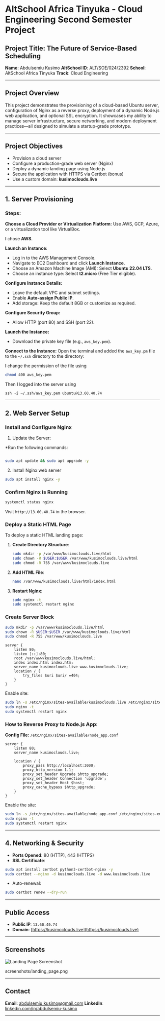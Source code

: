 # AltSchool Africa Tinyuka - Cloud Engineering Second Semester Project

## Project Title: The Future of Service-Based Scheduling

**Name**: Abdulsemiu Kusimo
**AltSchool ID**: ALT/SOE/024/2392
**School**: AltSchool Africa Tinyuka
**Track**: Cloud Engineering

---

## Project Overview

This project demonstrates the provisioning of a cloud-based Ubuntu server, configuration of Nginx as a reverse proxy, deployment of a dynamic Node.js web application, and optional SSL encryption. It showcases my ability to manage server infrastructure, secure networking, and modern deployment practices—all designed to simulate a startup-grade prototype.

---

## Project Objectives

* Provision a cloud server
* Configure a production-grade web server (Nginx)
* Deploy a dynamic landing page using Node.js
* Secure the application with HTTPS via Certbot (bonus)
* Use a custom domain: **kusimoclouds.live**

---

## 1. Server Provisioning

### Steps:

**Choose a Cloud Provider or Virtualization Platform:**
Use AWS, GCP, Azure, or a virtualization tool like VirtualBox. 

I chose **AWS**.

**Launch an Instance:**

* Log in to the AWS Management Console.
* Navigate to EC2 Dashboard and click **Launch Instance**.
* Choose an Amazon Machine Image (AMI): Select **Ubuntu 22.04 LTS**.
* Choose an instance type: Select **t2.micro** (Free Tier eligible).

**Configure Instance Details:**

* Leave the default VPC and subnet settings.
* Enable **Auto-assign Public IP**.
* Add storage: Keep the default 8GB or customize as required.

**Configure Security Group:**

* Allow HTTP (port 80) and SSH (port 22).

**Launch the Instance:**

* Download the private key file (e.g., `aws_key.pem`).

**Connect to the Instance:**
Open the terminal and added the `aws_key.pm` file to the `~/.ssh` directory to the directory:

I change the permission of the file using
```bash
chmod 400 aws_key.pem

```
Then I logged into the server using
 
```
ssh -i ~/.ssh/aws_key.pem ubuntu@13.60.40.74

```
---

## 2. Web Server Setup

### Install and Configure Nginx

1. Update the Server:

*Run the following commands:

```bash

sudo apt update && sudo apt upgrade -y

```

2. Install Nginx web server 


```bash
sudo apt install nginx -y

```

### Confirm Nginx is Running

```bash
systemctl status nginx
```

Visit `http://13.60.40.74` in the browser.

### Deploy a Static HTML Page

To deploy a static HTML landing page:

1. **Create Directory Structure**:

   ```bash
   sudo mkdir -p /var/www/kusimoclouds.live/html
   sudo chown -R $USER:$USER /var/www/kusimoclouds.live/html
   sudo chmod -R 755 /var/www/kusimoclouds.live
   ```

2. **Add HTML File**:

   ```bash
   nano /var/www/kusimoclouds.live/html/index.html
   ```
3. **Restart Nginx**:

   ```bash
   sudo nginx -t
   sudo systemctl restart nginx
   ```

### Create Server Block

```bash
sudo mkdir -p /var/www/kusimoclouds.live/html
sudo chown -R $USER:$USER /var/www/kusimoclouds.live/html
sudo chmod -R 755 /var/www/kusimoclouds.live
```

```nginx
server {
    listen 80;
    listen [::]:80;
    root /var/www/kusimoclouds.live/html;
    index index.html index.htm;
    server_name kusimoclouds.live www.kusimoclouds.live;
    location / {
        try_files $uri $uri/ =404;
    }
}
```

Enable site:

```bash
sudo ln -s /etc/nginx/sites-available/kusimoclouds.live /etc/nginx/sites-enabled/
sudo nginx -t
sudo systemctl restart nginx
```


###  How to Reverse Proxy to Node.js App:

**Config File:** `/etc/nginx/sites-available/node_app.conf`

```nginx
server {
    listen 80;
    server_name kusimoclouds.live;

    location / {
        proxy_pass http://localhost:3000;
        proxy_http_version 1.1;
        proxy_set_header Upgrade $http_upgrade;
        proxy_set_header Connection 'upgrade';
        proxy_set_header Host $host;
        proxy_cache_bypass $http_upgrade;
    }
}
```

Enable the site:

```bash
sudo ln -s /etc/nginx/sites-available/node_app.conf /etc/nginx/sites-enabled/
sudo nginx -t
sudo systemctl restart nginx
```

---

## 4. Networking & Security

* **Ports Opened**: 80 (HTTP), 443 (HTTPS)
* **SSL Certificate**:

```bash
sudo apt install certbot python3-certbot-nginx -y
sudo certbot --nginx -d kusimoclouds.live -d www.kusimoclouds.live
```

* Auto-renewal:

```bash
sudo certbot renew --dry-run
```

---

## Public Access

* **Public IP**: `13.60.40.74`
* **Domain**: [https://kusimoclouds.live](https://kusimoclouds.live)

---

## Screenshots

![Landing Page Screenshot](screenshot.png)  

screenshots/landing_page.png

---

## Contact

**Email**:
[abdulsemiu.kusimo@gmail.com](mailto:abdulsemiu.kusimo@gmail.com)
**LinkedIn**:
[linkedin.com/in/abdulsemiu-kusimo](https://linkedin.com/in/abdulsemiu-kusimo)

---


